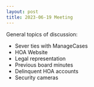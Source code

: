 ```yaml
---
layout: post
title: 2023-06-19 Meeting
---
```


General topics of discussion: 
* Sever ties with ManageCases
* HOA Website
* Legal representation
* Previous board minutes
* Delinquent HOA accounts
* Security cameras